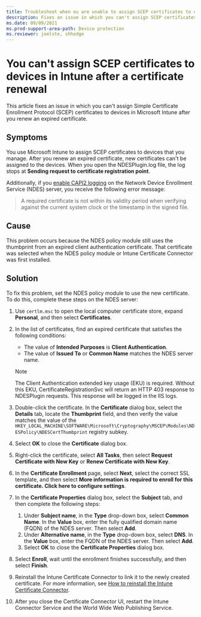 ```yaml
---
title: Troubleshoot when ou are unable to assign SCEP certificates to devices
description: Fixes an issue in which you can't assign SCEP certificates to devices in Microsoft Intune after you renew an expired certificate.
ms.date: 09/09/2021
ms.prod-support-area-path: Device protection
ms.reviewer: joelste, shhodge
---
```

# You can't assign SCEP certificates to devices in Intune after a certificate renewal

This article fixes an issue in which you can't assign Simple Certificate Enrollment Protocol (SCEP) certificates to devices in Microsoft Intune after you renew an expired certificate.

## Symptoms

You use Microsoft Intune to assign SCEP certificates to devices that you manage. After you renew an expired certificate, new certificates can't be assigned to the devices. When you open the NDESPlugin.log file, the log stops at **Sending request to certificate registration point**.

Additionally, if you [enable CAPI2 logging](/archive/blogs/benjaminperkins/enable-capi2-event-logging-to-troubleshoot-pki-and-ssl-certificate-issues) on the Network Device Enrollment Service (NDES) server, you receive the following error message:

> A required certificate is not within its validity period when verifying against the current system clock or the timestamp in the signed file.

## Cause

This problem occurs because the NDES policy module still uses the thumbprint from an expired client authentication certificate. That certificate was selected when the NDES policy module or Intune Certificate Connector was first installed.

## Solution

To fix this problem, set the NDES policy module to use the new certificate. To do this, complete these steps on the NDES server:

1. Use `certlm.msc` to open the local computer certificate store, expand **Personal**, and then select **Certificates**.
1. In the list of certificates, find an expired certificate that satisfies the following conditions:

   - The value of **Intended Purposes** is **Client Authentication**.
   - The value of **Issued To** or **Common Name** matches the NDES server name.

   > [!NOTE]
   > The Client Authentication extended key usage (EKU) is required. Without this EKU, CertificateRegistrationSvc will return an HTTP 403 response to NDESPlugin requests. This response will be logged in the IIS logs.
1. Double-click the certificate. In the **Certificate** dialog box, select the **Details** tab, locate the **Thumbprint** field, and then verify the value matches the value of the `HKEY_LOCAL_MACHINE\SOFTWARE\Microsoft\Cryptography\MSCEP\Modules\NDESPolicy\NDESCertThumbprint` registry subkey.
1. Select **OK** to close the **Certificate** dialog box.
1. Right-click the certificate, select **All Tasks**, then select **Request Certificate with New Key** or **Renew Certificate with New Key**.
1. In the **Certificate Enrollment** page, select **Next**, select the correct SSL template, and then select **More information is required to enroll for this certificate. Click here to configure settings**.
1. In the **Certificate Properties** dialog box, select the **Subject** tab, and then complete the following steps:
      1. Under **Subject name**, in the **Type** drop-down box, select **Common Name**. In the **Value** box, enter the fully qualified domain name (FQDN) of the NDES server. Then select **Add**.
      1. Under **Alternative name**, in the **Type** drop-down box, select **DNS**. In the **Value** box, enter the FQDN of the NDES server. Then select **Add**.
      1. Select **OK** to close the **Certificate Properties** dialog box.
1. Select **Enroll**, wait until the enrollment finishes successfully, and then select **Finish**.
1. Reinstall the Intune Certificate Connector to link it to the newly created certificate. For more information, see [How to reinstall the Intune Certificate Connector](./reinstall-the-intune-connector.md).
1. After you close the Certificate Connector UI, restart the Intune Connector Service and the World Wide Web Publishing Service.
